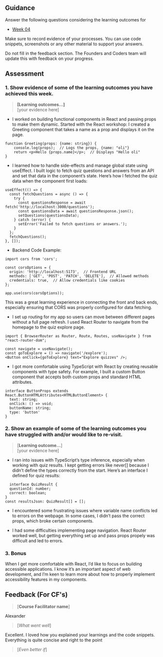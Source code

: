 ## Guidance
Answer the following questions considering the learning outcomes for
- [Week 04](https://learn.foundersandcoders.com/course/syllabus/developer/week04-project03-frontend/learning-outcomes/)

Make sure to record evidence of your processes. You can use code snippets, screenshots or any other material to support your answers.

Do not fill in the feedback section. The Founders and Coders team will update this with feedback on your progress.

## Assessment
 ### 1. Show evidence of some of the learning outcomes you have achieved this week.
> **[Learning outcomes...]**  
> [your evidence here]
-  I worked on building functional components in React and passing props to make them dynamic.
Started with the React workshop: I created a Greeting component that takes a name as a prop and displays it on the page.
```
function Greeting(props: {name: string}) {
    console.log(props);  // Logs the props, {name: "oli"}
    return <p>Hello {props.name}</p>;  // Displays "Hello oli"
}
```
- I learned how to handle side-effects and manage global state using useEffect. I built logic to fetch quiz questions and answers from an API and set that data in the component’s state. Here’s how I fetched the quiz data when the component first loads:
```
useEffect(() => {
  const fetchQuestions = async () => {
    try {
      const questionsResponse = await fetch('http://localhost:3000/questions');
      const questionsData = await questionsResponse.json();
      setQuestions(questionsData);
    } catch (error) {
      setError('Failed to fetch questions or answers.');
    }
  };
  fetchQuestions();
}, []);
```
- Backend Code Example:

```
import cors from 'cors';

const corsOptions = {
  origin: 'http://localhost:5173',  // Frontend URL
  methods: ['GET', 'POST', 'PATCH', 'DELETE'],  // Allowed methods
  credentials: true,  // Allow credentials like cookies
};

app.use(cors(corsOptions));
```
This was a great learning experience in connecting the front and back ends, especially ensuring that CORS was properly configured for data fetching.


- I set up routing for my app so users can move between different pages without a full page refresh. I used React Router to navigate from the homepage to the quiz explore page.
 ```
import { BrowserRouter as Router, Route, Routes, useNavigate } from "react-router-dom";

const navigate = useNavigate();
const goToExplore = () => navigate('/explore');
<Button onClick={goToExplore} text="Explore quizzes" />;
```
- I got more comfortable using TypeScript with React by creating reusable components with type safety. For example, I built a custom Button component that accepts both custom props and standard HTML attributes.
```
interface ButtonProps extends React.ButtonHTMLAttributes<HTMLButtonElement> {
  text: string;                     
  onClick: () => void;               
  buttonName: string;                  
  type: 'button'
}
```

 ### 2. Show an example of some of the learning outcomes you have struggled with and/or would like to re-visit.
> [**Learning outcome...**]  
> [your evidence here]

- I ran into issues with TypeScript’s type inference, especially when working with quiz results. I kept getting errors like never[] because I didn’t define the types correctly from the start. Here’s an interface I defined for quiz results:
```
  interface QuizResult {
  questionId: number;
  correct: boolean;
}
const resultsJson: QuizResult[] = [];
```

-  I encountered some frustrating issues where variable name conflicts led to errors on the webpage. In some cases, I didn’t pass the correct props, which broke certain components.

- I had some difficulties implementing page navigation. React Router worked well, but getting everything set up and pass props propely was difficult and led to errors.

### 3. Bonus
When I get more comfortable with React, I’d like to focus on building accessible applications. I know it’s an important aspect of web development, and I’m keen to learn more about how to properly implement accessibility features in my components.


## Feedback (For CF's)
> [**Course Facilitator name**]

Alexander

> [*What went well*]

Excellent. I loved how you explained your learnings and the code snippets. Everything is quite concise and right to the point

> [*Even better if*]
